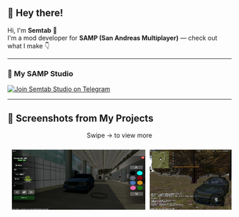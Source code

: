 ## 👋 Hey there!

Hi, I'm **Semtab** 🙌  
I'm a mod developer for **SAMP (San Andreas Multiplayer)** — check out what I make 👇

---

### 🔧 My SAMP Studio

[![Join Semtab Studio on Telegram](https://img.shields.io/badge/-Join%20Semtab%20Studio%20on%20Telegram-2CA5E0?style=for-the-badge&logo=telegram&logoColor=white)](https://t.me/semtabstudio)

---

## 📸 Screenshots from My Projects

<div align="center">
  <p>Swipe → to view more</p>

  <div style="display: flex; overflow-x: auto; gap: 10px; padding: 10px;">
    <img src="Pictures/photo_2025-06-17_17-32-29.jpg" width="300" />
    <img src="Pictures/photo_2025-06-28_16-51-48.jpg" width="300" />
    <img src="Pictures/photo_2025-06-30_08-09-01.jpg" width="300" />
    <img src="Pictures/photo_2025-07-21_14-25-13.jpg" width="300" />
  </div>
</div>
